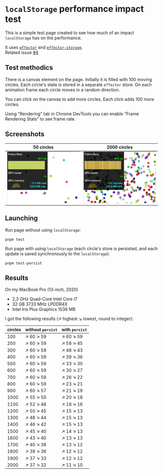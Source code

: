 # `localStorage` performance impact test

This is a simple test page created to see how much of an impact `localStorage` has on the performance.

It uses [`effector`](https://github.com/effector/effector) and [`effector-storage`](https://github.com/yumauri/effector-storage).<br>
Related issue [#4](https://github.com/yumauri/effector-storage/issues/4)

## Test methodics

There is a canvas element on the page. Initially it is filled with 100 moving circles. Each circle's state is stored in a separate `effector` store. On each animation frame each circle moves in a random direction.

You can click on the canvas to add more circles. Each click adds 100 more circles.

Using "Rendering" tab in Chrome DevTools you can enable "Frame Rendering Stats" to see frame rate.

## Screenshots

| 50 circles                         | 2000 circles                       |
| ---------------------------------- | ---------------------------------- |
| <img src="./screenshots/fps1.png"> | <img src="./screenshots/fps2.png"> |

## Launching

Run page without using `localStorage`:

```
pnpm test
```

Run page with using `localStorage` (each circle's store is persisted, and each update is saved synchronously to the `localStorage`):

```
pnpm test-persist
```

## Results

On my MacBook Pro (13-inch, 2020)

- 2,3 GHz Quad-Core Intel Core i7
- 32 GB 3733 MHz LPDDR4X
- Intel Iris Plus Graphics 1536 MB

I got the following results (↗ highest ↘ lowest, round to integer):

| circles | without `persist` | with `persist` |
| ------- | ----------------- | -------------- |
| 100     | ↗ 60 ↘ 59         | ↗ 60 ↘ 59      |
| 200     | ↗ 60 ↘ 59         | ↗ 58 ↘ 45      |
| 300     | ↗ 60 ↘ 59         | ↗ 48 ↘ 43      |
| 400     | ↗ 60 ↘ 59         | ↗ 39 ↘ 36      |
| 500     | ↗ 60 ↘ 59         | ↗ 33 ↘ 30      |
| 600     | ↗ 60 ↘ 59         | ↗ 30 ↘ 27      |
| 700     | ↗ 60 ↘ 59         | ↗ 26 ↘ 22      |
| 800     | ↗ 60 ↘ 59         | ↗ 23 ↘ 21      |
| 900     | ↗ 60 ↘ 57         | ↗ 21 ↘ 19      |
| 1000    | ↗ 55 ↘ 50         | ↗ 20 ↘ 18      |
| 1100    | ↗ 52 ↘ 48         | ↗ 18 ↘ 16      |
| 1200    | ↗ 50 ↘ 45         | ↗ 15 ↘ 13      |
| 1300    | ↗ 48 ↘ 44         | ↗ 15 ↘ 13      |
| 1400    | ↗ 46 ↘ 42         | ↗ 15 ↘ 13      |
| 1500    | ↗ 45 ↘ 40         | ↗ 14 ↘ 13      |
| 1600    | ↗ 43 ↘ 40         | ↗ 13 ↘ 13      |
| 1700    | ↗ 40 ↘ 38         | ↗ 13 ↘ 12      |
| 1800    | ↗ 39 ↘ 36         | ↗ 12 ↘ 12      |
| 1900    | ↗ 37 ↘ 33         | ↗ 12 ↘ 12      |
| 2000    | ↗ 37 ↘ 32         | ↗ 11 ↘ 10      |

